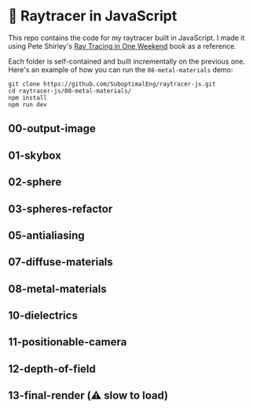 # 🌄 Raytracer in JavaScript

This repo contains the code for my raytracer built in JavaScript. I made it using Pete Shirley's
[Ray Tracing in One Weekend](https://raytracing.github.io/books/RayTracingInOneWeekend.html) book as a reference.

Each folder is self-contained and built incrementally on the previous one. Here's an example of
how you can run the `08-metal-materials` demo:

```
git clone https://github.com/SuboptimalEng/raytracer-js.git
cd raytracer-js/08-metal-materials/
npm install
npm run dev
```

## 00-output-image

## 01-skybox

## 02-sphere

## 03-spheres-refactor

## 05-antialiasing

## 07-diffuse-materials

## 08-metal-materials

## 10-dielectrics

## 11-positionable-camera

## 12-depth-of-field

## 13-final-render (⚠️ slow to load)
